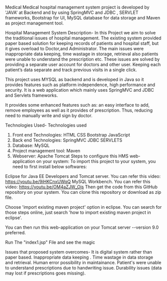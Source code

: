 Medical
Medical hospital management system project is developed by 'JAVA' at Backend and by using SpringMVC and JDBC , SERVLET frameworks, Bootstrap for UI, MySQL database for data storage and Maven as project management tool.

Hospital Management System
Description-
In this Project we aim to solve the traditional issues of hospital management. The existing system provided paper based solution for keeping records of patients and hospital staff, but it gives overload to Doctor,and Administrator. The main issues were inappropriate data keeping, time wastage in storage, retrieval also patients were unable to understand the prescription etc. These issues are solved by providing a separate user account for doctors and other user. Keeping each patient’s data separate and track previous visits in a single click.

This project uses MYSQL as backend and is developed in Java so it provides features such as platform independence, high performance and security. It is a web application which mainly uses SpringMVC and JDBC and Servlets frameworks.

It provides some enhanced features such as: an easy interface to add, remove employees as well as it provides of prescription. Thus, reducing need to manually write and sign by doctor.

Technologies Used-
Technologies used

1. Front end Technologies:
HTML
CSS
Bootstrap
JavaScript
2. Back end Technologies:
SpringMVC
JDBC
SERVLETS
3. Database:
MySQL
4. Project management tool:
Maven
5. Webserver:
Apache Tomcat
Steps to configure this HMS web-application on your system:
To import this project to your system, you need to first install below softwares:

Eclipse for Java EE Developers and Tomcat server. You can refer this video: https://youtu.be/9iHKCnxUWqQ
MySQL Workbench. You can refer this video: https://youtu.be/OM4aZJW_Ojs
Then get the code from this GitHub repository on your system. You can clone this repository or download as zip file.

Choose 'import existing maven project' option in eclipse.
You can search for those steps online, just search 'how to import existing maven project in eclipse'.

You can then run this web-application on your Tomcat server --version 9.0 preferred.

Run The "index1.jsp" File and see the magic

Issues that proposed system overcomes-
It is digital system rather than paper based.
Inappropriate data keeping .
Time wastage in data storage and retrieval.
Human error possibility in maintainance.
Patient's were unable to understand prescriptions due to handwriting issue.
Durability issues (data may lost if prescriptions goes missing).
